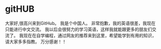 # gitHUB
大家好,很高兴来到GitHub。
我是个中国人。
非常抱歉，我的英语很差，我现在只能进行中文交流。
我以后会很努力的学习英语，这样我就能跟更多的朋友们交流了。
我现在在自学编程，通过网友的推荐来到这里，希望能学到有用的知识，请大家多多指教。
万分感谢！！


